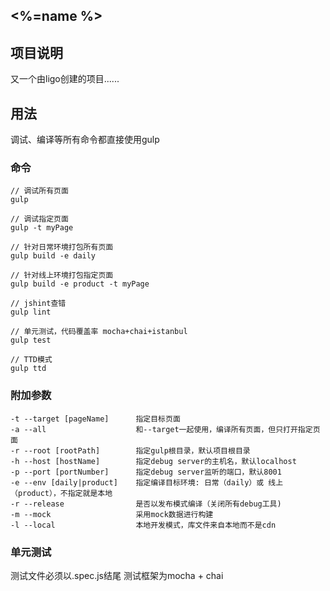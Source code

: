 ## <%=name %>

## 项目说明

又一个由ligo创建的项目......

## 用法

调试、编译等所有命令都直接使用gulp

### 命令
```
// 调试所有页面
gulp

// 调试指定页面
gulp -t myPage

// 针对日常环境打包所有页面
gulp build -e daily

// 针对线上环境打包指定页面
gulp build -e product -t myPage

// jshint查错
gulp lint

// 单元测试，代码覆盖率 mocha+chai+istanbul
gulp test

// TTD模式
gulp ttd
```

### 附加参数
```
-t --target [pageName]      指定目标页面
-a --all                    和--target一起使用，编译所有页面，但只打开指定页面
-r --root [rootPath]        指定gulp根目录，默认项目根目录
-h --host [hostName]        指定debug server的主机名，默认localhost
-p --port [portNumber]      指定debug server监听的端口，默认8001
-e --env [daily|product]    指定编译目标环境: 日常（daily）或 线上（product），不指定就是本地
-r --release                是否以发布模式编译（关闭所有debug工具)
-m --mock                   采用mock数据进行构建
-l --local                  本地开发模式，库文件来自本地而不是cdn
```

### 单元测试
测试文件必须以.spec.js结尾 
测试框架为mocha + chai



